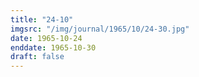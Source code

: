 ```yaml
---
title: "24-10"
imgsrc: "/img/journal/1965/10/24-30.jpg"
date: 1965-10-24
enddate: 1965-10-30
draft: false
---
```


<!-- fix pre-formatted input -->
